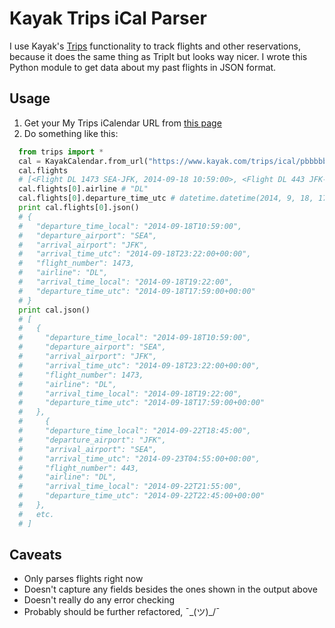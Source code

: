 # Kayak Trips iCal Parser
I use Kayak's [Trips](https://www.kayak.com/trips) functionality to track flights and other reservations, because it does the same thing as TripIt but looks way nicer. I wrote this Python module to get data about my past flights in JSON format.

## Usage
1. Get your My Trips iCalendar URL from [this page](https://www.kayak.com/trips-preferences/?tfd=t)
2. Do something like this:

```python
  from trips import *
  cal = KayakCalendar.from_url("https://www.kayak.com/trips/ical/pbbbbbbt/what/isthis/calendar.ics")
  cal.flights
  # [<Flight DL 1473 SEA-JFK, 2014-09-18 10:59:00>, <Flight DL 443 JFK-SEA, 2014-09-22 18:45:00>, etc.]
  cal.flights[0].airline # "DL"
  cal.flights[0].departure_time_utc # datetime.datetime(2014, 9, 18, 17, 59, tzinfo=<UTC>)
  print cal.flights[0].json()
  # {
  #   "departure_time_local": "2014-09-18T10:59:00",
  #   "departure_airport": "SEA",
  #   "arrival_airport": "JFK",
  #   "arrival_time_utc": "2014-09-18T23:22:00+00:00",
  #   "flight_number": 1473,
  #   "airline": "DL",
  #   "arrival_time_local": "2014-09-18T19:22:00",
  #   "departure_time_utc": "2014-09-18T17:59:00+00:00"
  # }
  print cal.json()
  # [
  #   {
  #     "departure_time_local": "2014-09-18T10:59:00",
  #     "departure_airport": "SEA",
  #     "arrival_airport": "JFK",
  #     "arrival_time_utc": "2014-09-18T23:22:00+00:00",
  #     "flight_number": 1473,
  #     "airline": "DL",
  #     "arrival_time_local": "2014-09-18T19:22:00",
  #     "departure_time_utc": "2014-09-18T17:59:00+00:00"
  #   },
  #     {
  #     "departure_time_local": "2014-09-22T18:45:00",
  #     "departure_airport": "JFK",
  #     "arrival_airport": "SEA",
  #     "arrival_time_utc": "2014-09-23T04:55:00+00:00",
  #     "flight_number": 443,
  #     "airline": "DL",
  #     "arrival_time_local": "2014-09-22T21:55:00",
  #     "departure_time_utc": "2014-09-22T22:45:00+00:00"
  #   },
  #   etc.
  # ]
```

## Caveats
* Only parses flights right now
* Doesn't capture any fields besides the ones shown in the output above
* Doesn't really do any error checking
* Probably should be further refactored, ¯\_(ツ)_/¯
